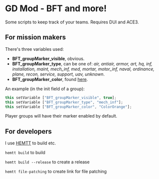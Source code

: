 # **GD Mod - BFT and more!**
Some scripts to keep track of your teams. Requires DUI and ACE3.

## **For mission makers**
There's three variables used:
- **BFT_groupMarker_visible**, obvious. 
- **BFT_groupMarker_type**, can be one of: *air, antiair, armor, art, hq, inf, installation, maint, mech_inf, med, mortar, motor_inf, naval, ordinance, plane, recon, service, support, uav, unknown*.
- **BFT_groupMarker_color**, found [here](https://community.bistudio.com/wiki/Arma_3:_CfgMarkerColors).

An example (in the init field of a group): 
```ts
this setVariable ["BFT_groupMarker_visible", true];
this setVariable ["BFT_groupMarker_type", "mech_inf"];
this setVariable ["BFT_groupMarker_color", "ColorOrange"];
```

Player groups will have their marker enabled by default. 

## **For developers**
I use [HEMTT](https://github.com/BrettMayson/HEMTT) to build etc.

`hemtt build` to build 

`hemtt build --release` to create a release

`hemtt file-patching` to create link for file patching